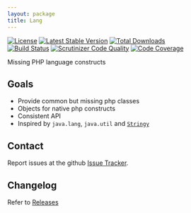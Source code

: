 ```yaml
---
layout: package
title: Lang
---
```


[![License](https://img.shields.io/github/license/phootwork/lang.svg?style=flat-square)](https://packagist.org/packages/phootwork/lang)
[![Latest Stable Version](https://img.shields.io/packagist/v/phootwork/lang.svg?style=flat-square)](https://packagist.org/packages/phootwork/lang)
[![Total Downloads](https://img.shields.io/packagist/dt/phootwork/lang.svg?style=flat-square&colorB=007ec6)](https://packagist.org/packages/phootwork/lang)<br>
[![Build Status](https://img.shields.io/scrutinizer/build/g/phootwork/lang.svg?style=flat-square)](https://travis-ci.org/phootwork/lang)
[![Scrutinizer Code Quality](https://img.shields.io/scrutinizer/g/phootwork/lang.svg?style=flat-square)](https://scrutinizer-ci.com/g/phootwork/lang)
[![Code Coverage](https://img.shields.io/scrutinizer/coverage/g/phootwork/lang.svg?style=flat-square)](https://scrutinizer-ci.com/g/phootwork/lang)

Missing PHP language constructs

## Goals

- Provide common but missing php classes
- Objects for native php constructs
- Consistent API
- Inspired by `java.lang`, `java.util` and  [`Stringy`](https://github.com/danielstjules/Stringy)

## Contact

Report issues at the github [Issue Tracker](https://github.com/phootwork/lang/issues).

## Changelog

Refer to [Releases](https://github.com/phootwork/lang/releases)
